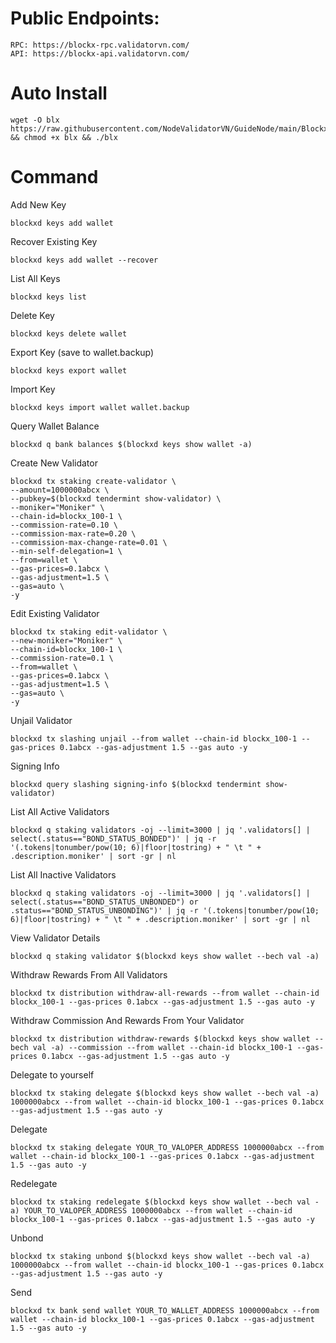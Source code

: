 # Public Endpoints:

    RPC: https://blockx-rpc.validatorvn.com/
    API: https://blockx-api.validatorvn.com/

# Auto Install

    wget -O blx https://raw.githubusercontent.com/NodeValidatorVN/GuideNode/main/Blockx/blx && chmod +x blx && ./blx

# Command

Add New Key

    blockxd keys add wallet

Recover Existing Key

    blockxd keys add wallet --recover

List All Keys

    blockxd keys list

Delete Key

    blockxd keys delete wallet

Export Key (save to wallet.backup)

    blockxd keys export wallet

Import Key

    blockxd keys import wallet wallet.backup

Query Wallet Balance

    blockxd q bank balances $(blockxd keys show wallet -a)

Create New Validator

    blockxd tx staking create-validator \
    --amount=1000000abcx \
    --pubkey=$(blockxd tendermint show-validator) \
    --moniker="Moniker" \
    --chain-id=blockx_100-1 \
    --commission-rate=0.10 \
    --commission-max-rate=0.20 \
    --commission-max-change-rate=0.01 \
    --min-self-delegation=1 \
    --from=wallet \
    --gas-prices=0.1abcx \
    --gas-adjustment=1.5 \
    --gas=auto \
    -y 

Edit Existing Validator

    blockxd tx staking edit-validator \
    --new-moniker="Moniker" \
    --chain-id=blockx_100-1 \
    --commission-rate=0.1 \
    --from=wallet \
    --gas-prices=0.1abcx \
    --gas-adjustment=1.5 \
    --gas=auto \
    -y 

Unjail Validator

    blockxd tx slashing unjail --from wallet --chain-id blockx_100-1 --gas-prices 0.1abcx --gas-adjustment 1.5 --gas auto -y

Signing Info

    blockxd query slashing signing-info $(blockxd tendermint show-validator)

List All Active Validators

    blockxd q staking validators -oj --limit=3000 | jq '.validators[] | select(.status=="BOND_STATUS_BONDED")' | jq -r '(.tokens|tonumber/pow(10; 6)|floor|tostring) + " \t " + .description.moniker' | sort -gr | nl

List All Inactive Validators

    blockxd q staking validators -oj --limit=3000 | jq '.validators[] | select(.status=="BOND_STATUS_UNBONDED") or .status=="BOND_STATUS_UNBONDING")' | jq -r '(.tokens|tonumber/pow(10; 6)|floor|tostring) + " \t " + .description.moniker' | sort -gr | nl

View Validator Details

    blockxd q staking validator $(blockxd keys show wallet --bech val -a)

Withdraw Rewards From All Validators

    blockxd tx distribution withdraw-all-rewards --from wallet --chain-id blockx_100-1 --gas-prices 0.1abcx --gas-adjustment 1.5 --gas auto -y

Withdraw Commission And Rewards From Your Validator

    blockxd tx distribution withdraw-rewards $(blockxd keys show wallet --bech val -a) --commission --from wallet --chain-id blockx_100-1 --gas-prices 0.1abcx --gas-adjustment 1.5 --gas auto -y

Delegate to yourself

    blockxd tx staking delegate $(blockxd keys show wallet --bech val -a) 1000000abcx --from wallet --chain-id blockx_100-1 --gas-prices 0.1abcx --gas-adjustment 1.5 --gas auto -y

Delegate

    blockxd tx staking delegate YOUR_TO_VALOPER_ADDRESS 1000000abcx --from wallet --chain-id blockx_100-1 --gas-prices 0.1abcx --gas-adjustment 1.5 --gas auto -y

Redelegate

    blockxd tx staking redelegate $(blockxd keys show wallet --bech val -a) YOUR_TO_VALOPER_ADDRESS 1000000abcx --from wallet --chain-id blockx_100-1 --gas-prices 0.1abcx --gas-adjustment 1.5 --gas auto -y

Unbond

    blockxd tx staking unbond $(blockxd keys show wallet --bech val -a) 1000000abcx --from wallet --chain-id blockx_100-1 --gas-prices 0.1abcx --gas-adjustment 1.5 --gas auto -y

Send

    blockxd tx bank send wallet YOUR_TO_WALLET_ADDRESS 1000000abcx --from wallet --chain-id blockx_100-1 --gas-prices 0.1abcx --gas-adjustment 1.5 --gas auto -y

